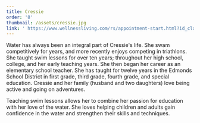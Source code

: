 ```yaml
---
title: Cressie
order: '8'
thumbnail: /assets/cressie.jpg
link: ' https://www.wellnessliving.com/rs/appointment-start.html?id_class_tab=3&id_mode=1&k_business=248418&k_class_tab=24075&k_service=132462'
---
```

Water has always been an integral part of Cressie's life.  She swam competitively for years, and more recently enjoys competing in triathlons.  She taught swim lessons for over ten years; throughout her high school, college, and her early teaching years.  She then began her career as an elementary school teacher.  She has taught for twelve years in the Edmonds School District in first grade, third grade, fourth grade, and special education. Cressie and her family (husband and two daughters) love being active and going on adventures. 

Teaching swim lessons allows her to combine her passion for education with her love of the water. She loves helping children and adults gain confidence in the water and strengthen their skills and techniques.   
